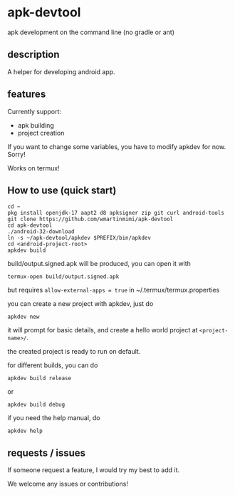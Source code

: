 # apk-devtool

apk development on the command line (no gradle or ant)

## description

A helper for developing android app.

## features

Currently support:

- apk building
- project creation

If you want to change some variables,
you have to modify apkdev for now.
Sorry!

Works on termux!

## How to use (quick start)

```
cd ~
pkg install openjdk-17 aapt2 d8 apksigner zip git curl android-tools
git clone https://github.com/wmartinmimi/apk-devtool
cd apk-devtool
./android-32-download
ln -s ~/apk-devtool/apkdev $PREFIX/bin/apkdev
cd <android-project-root>
apkdev build
```

build/output.signed.apk will be produced,
you can open it with

```
termux-open build/output.signed.apk
```

but requires ```allow-external-apps = true``` in ~/.termux/termux.properties

you can create a new project with apkdev,
just do

```
apkdev new
```

it will prompt for basic details,
and create a hello world project at ```<project-name>/```.

the created project is ready to run on default.

for different builds, you can do

```
apkdev build release
```

or

```
apkdev build debug
```

if you need the help manual, do

```
apkdev help
```

## requests / issues

If someone request a feature, I would try my best to add it.

We welcome any issues or contributions!
